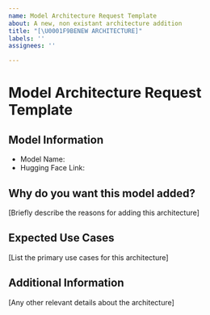 ```yaml
---
name: Model Architecture Request Template
about: A new, non existant architecture addition
title: "[\U0001F9BENEW ARCHITECTURE]"
labels: ''
assignees: ''

---
```


# Model Architecture Request Template

## Model Information
- Model Name: 
- Hugging Face Link: 

## Why do you want this model added?
[Briefly describe the reasons for adding this architecture]

## Expected Use Cases
[List the primary use cases for this architecture]

## Additional Information
[Any other relevant details about the architecture]
